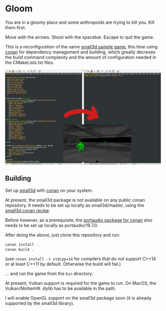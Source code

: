 Gloom
=====

You are in a gloomy place and some anthropoids are trying to kill you.
Kill them first.

Move with the arrows. Shoot with the spacebar. Escape to quit the game.

This is a reconfiguration of the same [small3d sample game](https://github.com/dimi309/small3d-samples/tree/master/gloom), this time using [conan](https://conan.io) for dependency management and building, which greatly decreses the build command complexity and the amount of configuration needed in the CMakeLists.txt files.

![screenshot](screenshot.png)


Building
--------

Set up [small3d](https://github.com/dimi309/small3d-conan) with [conan](https://conan.io) on your system.

At present, the small3d package is not available on any public conan repository. It needs to be set up locally as small3d/master, using the [small3d conan recipe](https://github.com/dimi309/small3d-conan).

Before however, as a prerequisite, the [portaudio package for conan](https://github.com/bincrafters/community/tree/main/recipes/portaudio/19.7.0) also needs to be set up locally as portaudio/19.7.0.

After doing the above, just clone this repository and run:

	conan install .
	conan build .
	
(use `conan install -s stdcpp=14` for compilers that do not support C++14 or at least C++11 by default. Otherwise the build will fail.)
	
... and run the game from the `bin` directory.
	
At present, Vulkan support is required for the game to run. On MacOS, the Vulkan/MoltenVK .dylib has to be available in the path.

I will enable OpenGL support on the small3d package soon (it is already supported by the small3d library).


